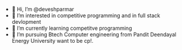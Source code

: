 - 👋 Hi, I’m @deveshparmar
- 👀 I’m interested in competitive programming and in full stack devlopment
- 🌱 I’m currently learning competitve programming
- 💞️ I’m pursuing Btech Computer engineering from Pandit Deendayal Energy University
want to be cp!.

<!---
deveshparmar/deveshparmar is a ✨ special ✨ repository because its `README.md` (this file) appears on your GitHub profile.
You can click the Preview link to take a look at your changes.
--->
